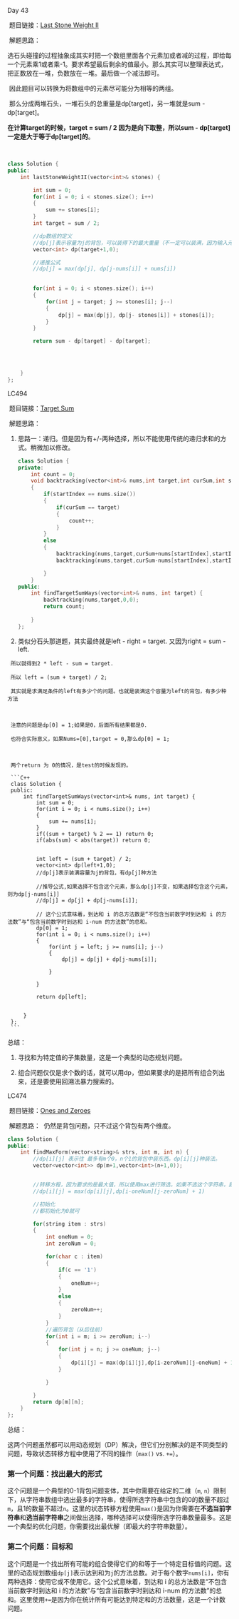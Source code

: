 Day 43

​	题目链接：[Last Stone Weight II](https://leetcode.com/problems/last-stone-weight-ii/)

​	解题思路：

​		选石头碰撞的过程抽象成其实时把一个数组里面各个元素加或者减的过程，即给每一个元素乘1或者乘-1。要求希望最后剩余的值最小。那么其实可以整理表达式，把正数放在一堆，负数放在一堆。最后做一个减法即可。

​		因此题目可以转换为将数组中的元素尽可能分为相等的两组。

​		那么分成两堆石头，一堆石头的总重量是dp[target]，另一堆就是sum - dp[target]。

**在计算target的时候，target = sum / 2 因为是向下取整，所以sum - dp[target] 一定是大于等于dp[target]的**。

​	

```C++
class Solution {
public:
    int lastStoneWeightII(vector<int>& stones) {

        int sum = 0;
        for(int i = 0; i < stones.size(); i++)
        {
            sum += stones[i];
        }
        int target = sum / 2;

        //dp数组的定义
        //dp[j]表示容量为j的背包，可以装得下的最大重量（不一定可以装满，因为输入元素的不同）
        vector<int> dp(target+1,0);

        //递推公式
        //dp[j] = max(dp[j], dp[j-nums[i]] + nums[i])

    
        for(int i = 0; i < stones.size(); i++)
        {
            for(int j = target; j >= stones[i]; j--)
            {
                dp[j] = max(dp[j], dp[j- stones[i]] + stones[i]);
            }
        }

        return sum - dp[target] - dp[target];



        
    }
};
```



LC494

​	题目链接：[Target Sum](https://leetcode.com/problems/target-sum/)

​	解题思路：
  1. 思路一：递归。但是因为有+/-两种选择，所以不能使用传统的递归求和的方式。稍微加以修改。

     ```C++
     class Solution {
     private:
         int count = 0;
         void backtracking(vector<int>& nums,int target,int curSum,int startIndex)
         {
             if(startIndex == nums.size())
             {
                 if(curSum == target)
                 {
                     count++;
                 }
             }
             else
             {
                 backtracking(nums,target,curSum+nums[startIndex],startIndex+1);
                 backtracking(nums,target,curSum-nums[startIndex],startIndex+1);
     
             }
         }
     public:
         int findTargetSumWays(vector<int>& nums, int target) {
             backtracking(nums,target,0,0);
             return count;
             
         }
     };
     ```

     

  2.  类似分石头那道题，其实最终就是left - right = target. 又因为right = sum - left.

     所以就得到2 * left - sum = target. 

     所以 left = (sum + target) / 2;

     其实就是求满足条件的left有多少个的问题。也就是装满这个容量为left的背包，有多少种方法

     

     注意的问题是dp[0] = 1;如果是0，后面所有结果都是0.

     也符合实际意义，如果Nums=[0],target = 0,那么dp[0] = 1;

     

     两个return 为 0的情况，是test的时候发现的。

     ```C++
     class Solution {
     public:
         int findTargetSumWays(vector<int>& nums, int target) {
             int sum = 0;
             for(int i = 0; i < nums.size(); i++)
             {
                 sum += nums[i];
             }
             if((sum + target) % 2 == 1) return 0;
             if(abs(sum) < abs(target)) return 0;
     
     
             int left = (sum + target) / 2;
             vector<int> dp(left+1,0);
             //dp[j]表示装满容量为j的背包，有dp[j]种方法
     
             //推导公式,如果选择不包含这个元素，那么dp[j]不变，如果选择包含这个元素，则为dp[j-nums[i]]
             //dp[j] = dp[j] + dp[j-nums[i]];
             
             // 这个公式意味着，到达和 i 的总方法数是“不包含当前数字时到达和 i 的方法数”与“包含当前数字时到达和 i-num 的方法数”的总和。
             dp[0] = 1;
             for(int i = 0; i < nums.size(); i++)
             {
                 for(int j = left; j >= nums[i]; j--)
                 {
                     dp[j] = dp[j] + dp[j-nums[i]];
     
                 }
     
             }
     
             return dp[left];
             
             
         }
     };
     ```

     

总结：

 1. 寻找和为特定值的子集数量，这是一个典型的动态规划问题。

 2. 组合问题仅仅是求个数的话，就可以用dp，但如果要求的是把所有组合列出来，还是要使用回溯法暴力搜索的。

    



LC474

​	题目链接：[Ones and Zeroes](https://leetcode.com/problems/ones-and-zeroes/)

​	解题思路：
​		仍然是背包问题，只不过这个背包有两个维度。

```C++
class Solution {
public:
    int findMaxForm(vector<string>& strs, int m, int n) {
        //dp[i][j] 表示往 最多有m个0，n个1的背包中装东西。dp[i][j]种装法。
        vector<vector<int>> dp(m+1,vector<int>(n+1,0));


        //转移方程，因为要求的是最大值，所以使用max进行筛选，如果不选这个字符串，就还是dp[i][j],选了就是后者。二者选出最大的
        //dp[i][j] = max(dp[i][j],dp[i-oneNum][j-zeroNum] + 1)

        //初始化
        //都初始化为0就可

        for(string item : strs)
        {
            int oneNum = 0;
            int zeroNum = 0;

            for(char c : item)
            {
                if(c == '1')
                {
                    oneNum++;
                }
                else
                {
                    zeroNum++;
                }
            }
            //遍历背包（从后往前）
            for(int i = m; i >= zeroNum; i--)
            {
                for(int j = n; j >= oneNum; j--)
                {
                    dp[i][j] = max(dp[i][j],dp[i-zeroNum][j-oneNum] + 1);
                }

            }

        }
        return dp[m][n];
    }
};
```







总结：

​	这两个问题虽然都可以用动态规划（DP）解决，但它们分别解决的是不同类型的问题，导致状态转移方程中使用了不同的操作（`max()` vs. `+=`）。

### 第一个问题：找出最大的形式

这个问题是一个典型的0-1背包问题变体，其中你需要在给定的二维（`m`, `n`）限制下，从字符串数组中选出最多的字符串，使得所选字符串中包含的0的数量不超过`m`，且1的数量不超过`n`。这里的状态转移方程使用`max()`是因为你需要在**不选当前字符串**和**选当前字符串**之间做出选择，哪种选择可以使得所选字符串数量最多。这是一个典型的优化问题，你需要找出最优解（即最大的字符串数量）。

### 第二个问题：目标和

这个问题是一个找出所有可能的组合使得它们的和等于一个特定目标值的问题。这里的动态规划数组`dp[j]`表示达到和为`j`的方法总数。对于每个数字`nums[i]`，你有两种选择：使用它或不使用它。这个公式意味着，到达和 i 的总方法数是“不包含当前数字时到达和 i 的方法数”与“包含当前数字时到达和 i-num 的方法数”的总和。这里使用`+=`是因为你在统计所有可能达到特定和的方法数量，这是一个计数问题。
